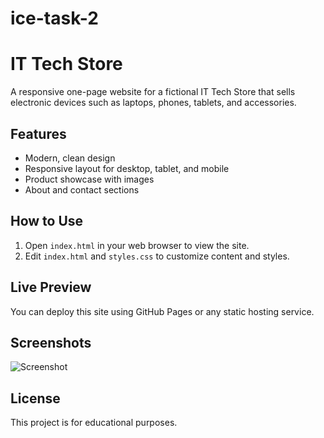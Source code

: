 # ice-task-2
# IT Tech Store

A responsive one-page website for a fictional IT Tech Store that sells electronic devices such as laptops, phones, tablets, and accessories.

## Features
- Modern, clean design
- Responsive layout for desktop, tablet, and mobile
- Product showcase with images
- About and contact sections

## How to Use
1. Open `index.html` in your web browser to view the site.
2. Edit `index.html` and `styles.css` to customize content and styles.

## Live Preview
You can deploy this site using GitHub Pages or any static hosting service.

## Screenshots
![Screenshot](screenshot.png)

## License
This project is for educational purposes.
